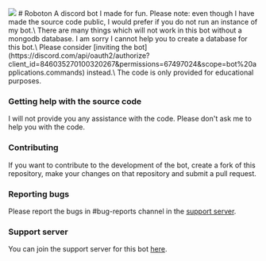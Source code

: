<img src="https://img.shields.io/tokei/lines/github/Prakhar9206/Roboton">
# Roboton
A discord bot I made for fun.
Please note: even though I have made the source code public, I would prefer if you do not run an instance of my bot.\
There are many things which will not work in this bot without a mongodb database. I am sorry I cannot help you to create a database for this bot.\
Please consider [inviting the bot](https://discord.com/api/oauth2/authorize?client_id=846035270100320267&permissions=67497024&scope=bot%20applications.commands) instead.\
The code is only provided for educational purposes.

### Getting help with the source code
I will not provide you any assistance with the code. Please don't ask me to help you with the code.

### Contributing
If you want to contribute to the development of the bot, create a fork of this repository, make your changes on that repository and submit a pull request.

### Reporting bugs
Please report the bugs in #bug-reports channel in the [support server](https://discord.gg/kqMXRmduuU).

### Support server
You can join the support server for this bot [here](https://discord.gg/kqMXRmduuU).
